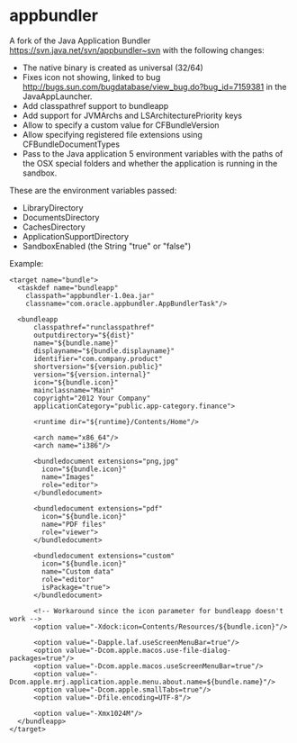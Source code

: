 appbundler
=============

A fork of the Java Application Bundler https://svn.java.net/svn/appbundler~svn
with the following changes:

- The native binary is created as universal (32/64)
- Fixes icon not showing, linked to bug 
  http://bugs.sun.com/bugdatabase/view_bug.do?bug_id=7159381 
  in the JavaAppLauncher.
- Add classpathref support to bundleapp
- Add support for JVMArchs and LSArchitecturePriority keys
- Allow to specify a custom value for CFBundleVersion 
- Allow specifying registered file extensions using CFBundleDocumentTypes
- Pass to the Java application 5 environment variables with the paths of
  the OSX special folders and whether the application is running in the
  sandbox.

These are the environment variables passed:

- LibraryDirectory
- DocumentsDirectory
- CachesDirectory
- ApplicationSupportDirectory
- SandboxEnabled (the String "true" or "false")


Example:

    <target name="bundle">
      <taskdef name="bundleapp" 
        classpath="appbundler-1.0ea.jar"
        classname="com.oracle.appbundler.AppBundlerTask"/>

      <bundleapp 
          classpathref="runclasspathref"
          outputdirectory="${dist}"
          name="${bundle.name}"
          displayname="${bundle.displayname}"
          identifier="com.company.product"
          shortversion="${version.public}"
          version="${version.internal}"
          icon="${bundle.icon}"
          mainclassname="Main"
          copyright="2012 Your Company"
          applicationCategory="public.app-category.finance">
          
          <runtime dir="${runtime}/Contents/Home"/>

          <arch name="x86_64"/>
          <arch name="i386"/>

          <bundledocument extensions="png,jpg"
            icon="${bundle.icon}"
            name="Images"
            role="editor">
          </bundledocument> 

          <bundledocument extensions="pdf"
            icon="${bundle.icon}"
            name="PDF files"
            role="viewer">
          </bundledocument>

          <bundledocument extensions="custom"
            icon="${bundle.icon}"
            name="Custom data"
            role="editor"
            isPackage="true">
          </bundledocument>

          <!-- Workaround since the icon parameter for bundleapp doesn't work -->
          <option value="-Xdock:icon=Contents/Resources/${bundle.icon}"/>

          <option value="-Dapple.laf.useScreenMenuBar=true"/>
          <option value="-Dcom.apple.macos.use-file-dialog-packages=true"/>
          <option value="-Dcom.apple.macos.useScreenMenuBar=true"/>
          <option value="-Dcom.apple.mrj.application.apple.menu.about.name=${bundle.name}"/>
          <option value="-Dcom.apple.smallTabs=true"/>
          <option value="-Dfile.encoding=UTF-8"/>

          <option value="-Xmx1024M"/>
      </bundleapp>
    </target>
